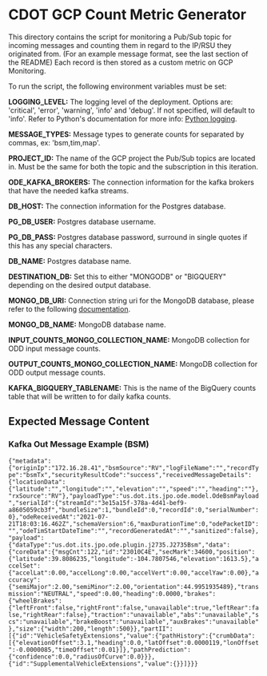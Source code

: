 # CDOT GCP Count Metric Generator

This directory contains the script for monitoring a Pub/Sub topic for incoming messages and counting them in regard to the IP/RSU they originated from. (For an example message format, see the last section of the README) Each record is then stored as a custom metric on GCP Monitoring.

To run the script, the following environment variables must be set:

<b>LOGGING_LEVEL:</b> The logging level of the deployment. Options are: 'critical', 'error', 'warning', 'info' and 'debug'. If not specified, will default to 'info'. Refer to Python's documentation for more info: [Python logging](https://docs.python.org/3/howto/logging.html).

<b>MESSAGE_TYPES:</b> Message types to generate counts for separated by commas, ex: 'bsm,tim,map'.

<b>PROJECT_ID:</b> The name of the GCP project the Pub/Sub topics are located in. Must be the same for both the topic and the subscription in this iteration.

<b>ODE_KAFKA_BROKERS:</b> The connection information for the kafka brokers that have the needed kafka streams.

<b>DB_HOST:</b> The connection information for the Postgres database.

<b>PG_DB_USER:</b> Postgres database username.

<b>PG_DB_PASS:</b> Postgres database password, surround in single quotes if this has any special characters.

<b>DB_NAME:</b> Postgres database name.

<b>DESTINATION_DB:</b> Set this to either "MONGODB" or "BIGQUERY" depending on the desired output database.

<b>MONGO_DB_URI:</b> Connection string uri for the MongoDB database, please refer to the following [documentation](https://www.mongodb.com/docs/manual/reference/connection-string/).

<b>MONGO_DB_NAME:</b> MongoDB database name.

<b>INPUT_COUNTS_MONGO_COLLECTION_NAME:</b> MongoDB collection for ODD input message counts.

<b>OUTPUT_COUNTS_MONGO_COLLECTION_NAME:</b> MongoDB collection for ODD output message counts.

<b>KAFKA_BIGQUERY_TABLENAME:</b> This is the name of the BigQuery counts table that will be written to for daily kafka counts.

## Expected Message Content

### Kafka Out Message Example (BSM)

`{"metadata":{"originIp":"172.16.28.41","bsmSource":"RV","logFileName":"","recordType":"bsmTx","securityResultCode":"success","receivedMessageDetails":{"locationData":{"latitude":"","longitude":"","elevation":"","speed":"","heading":""},"rxSource":"RV"},"payloadType":"us.dot.its.jpo.ode.model.OdeBsmPayload","serialId":{"streamId":"3e15a15f-378a-4d41-bef9-a8605059cb3f","bundleSize":1,"bundleId":0,"recordId":0,"serialNumber":0},"odeReceivedAt":"2021-07-21T18:03:16.462Z","schemaVersion":6,"maxDurationTime":0,"odePacketID":"","odeTimStartDateTime":"","recordGeneratedAt":"","sanitized":false},"payload":{"dataType":"us.dot.its.jpo.ode.plugin.j2735.J2735Bsm","data":{"coreData":{"msgCnt":122,"id":"23010C4E","secMark":34600,"position":{"latitude":39.8086235,"longitude":-104.7807546,"elevation":1613.5},"accelSet":{"accelLat":0.00,"accelLong":0.00,"accelVert":0.00,"accelYaw":0.00},"accuracy":{"semiMajor":2.00,"semiMinor":2.00,"orientation":44.9951935489},"transmission":"NEUTRAL","speed":0.00,"heading":0.0000,"brakes":{"wheelBrakes":{"leftFront":false,"rightFront":false,"unavailable":true,"leftRear":false,"rightRear":false},"traction":"unavailable","abs":"unavailable","scs":"unavailable","brakeBoost":"unavailable","auxBrakes":"unavailable"},"size":{"width":200,"length":500}},"partII":[{"id":"VehicleSafetyExtensions","value":{"pathHistory":{"crumbData":[{"elevationOffset":3.1,"heading":0.0,"latOffset":0.0000119,"lonOffset":-0.0000085,"timeOffset":0.01}]},"pathPrediction":{"confidence":0.0,"radiusOfCurve":0.0}}},{"id":"SupplementalVehicleExtensions","value":{}}]}}}`

